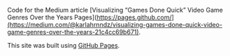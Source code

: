 Code for the Medium article [Visualizing “Games Done Quick” Video Game Genres Over the Years Pages](https://pages.github.com/](https://medium.com/@karlahrnndz/visualizing-games-done-quick-video-game-genres-over-the-years-21c4cc69b671).


This site was built using [GitHub Pages](https://pages.github.com/).
